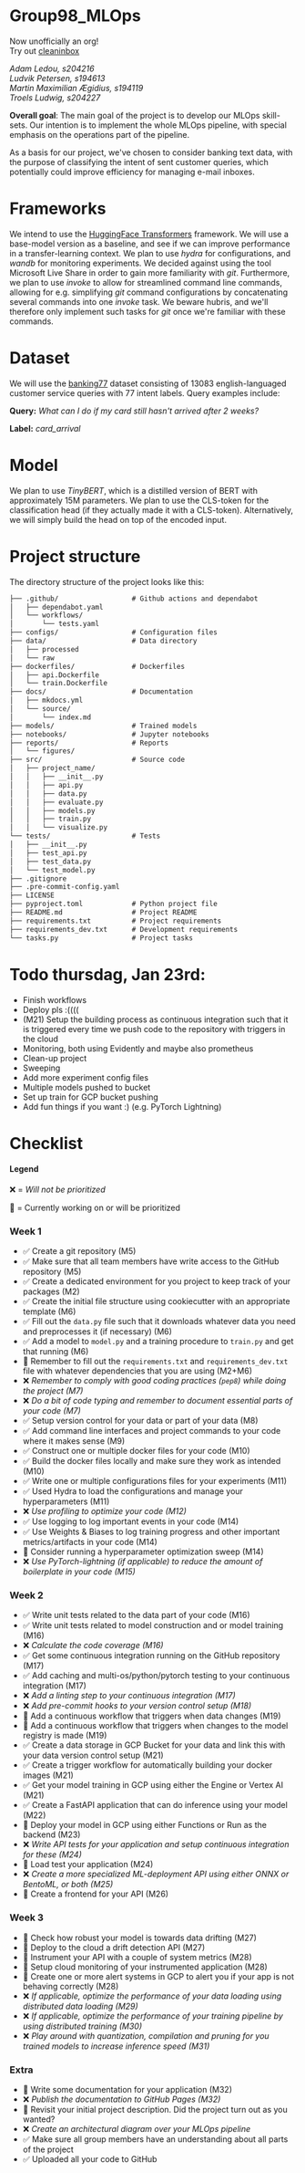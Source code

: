 # Group98_MLOps
Now unofficially an org!<br>
Try out [cleaninbox](https://email-api-frontend-170780472924.europe-west1.run.app)<br>

*Adam Ledou, s204216*  <br>
*Ludvik Petersen, s194613*  <br>
*Martin Maximilian Ægidius, s194119*  <br>
*Troels Ludwig, s204227*  <br>

**Overall goal**:
The main goal of the project is to develop our MLOps skill-sets. Our intention is to implement the whole MLOps pipeline, with special emphasis on the operations part of the pipeline.

As a basis for our project, we've chosen to consider banking text data, with the purpose of classifying the intent of sent customer queries, which potentially could improve efficiency for managing e-mail inboxes.

# Frameworks
We intend to use the [HuggingFace Transformers](https://github.com/huggingface/transformers) framework.
We will use a base-model version as a baseline, and see if we can improve performance in a transfer-learning context.
We plan to use *hydra* for configurations, and *wandb* for monitoring experiments. We decided against using the tool Microsoft Live Share in order to gain more familiarity with *git*. Furthermore, we plan to use *invoke* to allow for streamlined command line commands, allowing for e.g. simplifying *git* command configurations by concatenating several commands into one *invoke* task. We beware hubris, and we'll therefore only implement such tasks for *git* once we're familiar with these commands.

# Dataset
We will use the [banking77](https://huggingface.co/datasets/PolyAI/banking77) dataset consisting of 13083 english-languaged customer service queries with 77 intent labels. Query examples include:

<p style="text-align: center;"> 

**Query:** *What can I do if my card still hasn't arrived after 2 weeks?*

**Label:** *card_arrival*

</p>

# Model
We plan to use *TinyBERT*, which is a distilled version of BERT with approximately 15M parameters. We plan to use the CLS-token for the classification head (if they actually made it with a CLS-token). Alternatively, we will simply build the head on top of the encoded input.



# Project structure

The directory structure of the project looks like this:
```txt
├── .github/                  # Github actions and dependabot
│   ├── dependabot.yaml
│   └── workflows/
│       └── tests.yaml
├── configs/                  # Configuration files
├── data/                     # Data directory
│   ├── processed
│   └── raw
├── dockerfiles/              # Dockerfiles
│   ├── api.Dockerfile
│   └── train.Dockerfile
├── docs/                     # Documentation
│   ├── mkdocs.yml
│   └── source/
│       └── index.md
├── models/                   # Trained models
├── notebooks/                # Jupyter notebooks
├── reports/                  # Reports
│   └── figures/
├── src/                      # Source code
│   ├── project_name/
│   │   ├── __init__.py
│   │   ├── api.py
│   │   ├── data.py
│   │   ├── evaluate.py
│   │   ├── models.py
│   │   ├── train.py
│   │   └── visualize.py
└── tests/                    # Tests
│   ├── __init__.py
│   ├── test_api.py
│   ├── test_data.py
│   └── test_model.py
├── .gitignore
├── .pre-commit-config.yaml
├── LICENSE
├── pyproject.toml            # Python project file
├── README.md                 # Project README
├── requirements.txt          # Project requirements
├── requirements_dev.txt      # Development requirements
└── tasks.py                  # Project tasks
```

# Todo thursdag, Jan 23rd:
* Finish workflows
* Deploy pls :((((
* (M21) Setup the building process as continuous integration such that it is triggered every time we push code to the repository with triggers in the cloud
* Monitoring, both using Evidently and maybe also prometheus
* Clean-up project
* Sweeping
* Add more experiment config files
* Multiple models pushed to bucket
* Set up train for GCP bucket pushing
* Add fun things if you want :) (e.g. PyTorch Lightning)

# Checklist

#### Legend
:x: = _Will not be prioritized_

:large_orange_diamond: = Currently working on or will be prioritized

### Week 1

* :white_check_mark: Create a git repository (M5)
* :white_check_mark: Make sure that all team members have write access to the GitHub repository (M5)
* :white_check_mark: Create a dedicated environment for you project to keep track of your packages (M2)
* :white_check_mark: Create the initial file structure using cookiecutter with an appropriate template (M6)
* :white_check_mark: Fill out the `data.py` file such that it downloads whatever data you need and preprocesses it (if necessary) (M6)
* :white_check_mark: Add a model to `model.py` and a training procedure to `train.py` and get that running (M6)
* :large_orange_diamond: Remember to fill out the `requirements.txt` and `requirements_dev.txt` file with whatever dependencies that you
    are using (M2+M6)
* :x: _Remember to comply with good coding practices (`pep8`) while doing the project (M7)_
* :x: _Do a bit of code typing and remember to document essential parts of your code (M7)_
* :white_check_mark: Setup version control for your data or part of your data (M8)
* :white_check_mark: Add command line interfaces and project commands to your code where it makes sense (M9)
* :white_check_mark: Construct one or multiple docker files for your code (M10)
* :white_check_mark: Build the docker files locally and make sure they work as intended (M10)
* :white_check_mark: Write one or multiple configurations files for your experiments (M11)
* :white_check_mark: Used Hydra to load the configurations and manage your hyperparameters (M11)
* :x: _Use profiling to optimize your code (M12)_
* :white_check_mark: Use logging to log important events in your code (M14)
* :white_check_mark: Use Weights & Biases to log training progress and other important metrics/artifacts in your code (M14)
* :large_orange_diamond: Consider running a hyperparameter optimization sweep (M14)
* :x: _Use PyTorch-lightning (if applicable) to reduce the amount of boilerplate in your code (M15)_

### Week 2

* :white_check_mark: Write unit tests related to the data part of your code (M16)
* :white_check_mark: Write unit tests related to model construction and or model training (M16)
* :x: _Calculate the code coverage (M16)_
* :white_check_mark: Get some continuous integration running on the GitHub repository (M17)
* :white_check_mark: Add caching and multi-os/python/pytorch testing to your continuous integration (M17)
* :x: _Add a linting step to your continuous integration (M17)_
* :x: _Add pre-commit hooks to your version control setup (M18)_
* :large_orange_diamond: Add a continuous workflow that triggers when data changes (M19)
* :large_orange_diamond: Add a continuous workflow that triggers when changes to the model registry is made (M19)
* :white_check_mark: Create a data storage in GCP Bucket for your data and link this with your data version control setup (M21)
* :white_check_mark: Create a trigger workflow for automatically building your docker images (M21)
* :white_check_mark: Get your model training in GCP using either the Engine or Vertex AI (M21)
* :white_check_mark: Create a FastAPI application that can do inference using your model (M22)
* :large_orange_diamond: Deploy your model in GCP using either Functions or Run as the backend (M23)
* :x: _Write API tests for your application and setup continuous integration for these (M24)_
* :large_orange_diamond: Load test your application (M24)
* :x: _Create a more specialized ML-deployment API using either ONNX or BentoML, or both (M25)_
* :large_orange_diamond: Create a frontend for your API (M26)

### Week 3

* :large_orange_diamond: Check how robust your model is towards data drifting (M27)
* :large_orange_diamond: Deploy to the cloud a drift detection API (M27)
* :large_orange_diamond: Instrument your API with a couple of system metrics (M28)
* :large_orange_diamond: Setup cloud monitoring of your instrumented application (M28)
* :large_orange_diamond: Create one or more alert systems in GCP to alert you if your app is not behaving correctly (M28)
* :x: _If applicable, optimize the performance of your data loading using distributed data loading (M29)_
* :x: _If applicable, optimize the performance of your training pipeline by using distributed training (M30)_
* :x: _Play around with quantization, compilation and pruning for you trained models to increase inference speed (M31)_

### Extra

* :large_orange_diamond: Write some documentation for your application (M32)
* :x: _Publish the documentation to GitHub Pages (M32)_
* :large_orange_diamond: Revisit your initial project description. Did the project turn out as you wanted?
* :x: _Create an architectural diagram over your MLOps pipeline_
* :white_check_mark: Make sure all group members have an understanding about all parts of the project
* :white_check_mark: Uploaded all your code to GitHub

